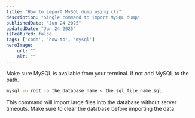 ```yaml
---
title: "How to import MySQL dump using cli"
description: "Single command to import MySQL dump"
publishedDate: "Jun 24 2025"
updatedDate: "Jun 24 2025"
isFeatured: false
tags: ['code', 'how-to', 'mysql']
heroImage:
    url: ""
    alt: ""
---
```


Make sure MySQL is available from your terminal. If not add MySQL to the path.

```bash
mysql -u root -p the_database_name < the_sql_file_name.sql
```

This command will import large files into the database without server timeouts. Make sure to clear the database before importing the data. 